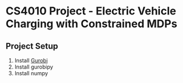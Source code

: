 # CS4010 Project - Electric Vehicle Charging with Constrained MDPs

## Project Setup

1. Install [Gurobi](http://www.gurobi.com/downloads/gurobi-optimizer)
2. Install gurobipy
3. Install numpy